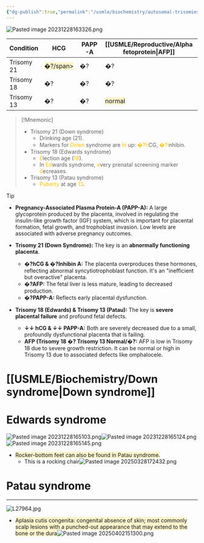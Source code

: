 ```yaml
---
{"dg-publish":true,"permalink":"/usmle/biochemistry/autosomal-trisomies/","tags":["t2"]}
---
```


![Pasted image 20231228163326.png](/img/user/appendix/Pasted%20image%2020231228163326.png)

| Condition  | HCG                                                      | PAPP-A | [[USMLE/Reproductive/Alpha fetoprotein\|AFP]]                                    | Inhibin A                                                | Nuchal translucency |
| ---------- | -------------------------------------------------------- | ------ | ------------------------------------------------------------- | -------------------------------------------------------- | ------------------- |
| Trisomy 21 | <span style="background:rgba(240, 200, 0, 0.2)">�?/span> | �?     | �?                                                            | <span style="background:rgba(240, 200, 0, 0.2)">�?/span> | �?                  |
| Trisomy 18 | �?                                                       | �?     | �?                                                            | normal                                                   | ↑↑                  |
| Trisomy 13 | �?                                                       | �?     | <span style="background:rgba(240, 200, 0, 0.2)">normal</span> | normal                                                   | �?                  |

>[!Mnemonic] 
>- Trisomy 21 (Down syndrome)
>	- Drinking age (21).
>	- Markers for <font color="#ffc000">Down</font></font> syndrome are <font color="#ffc000">hi</font> up: <font color="#ffc000">�?h</font>CG, <font color="#ffc000">�?i</font>nhibin.
>- Trisomy 18 (Edwards syndrome)
>	- <font color="#ffc000">E</font>lection age (<font color="#ffc000">18</font>).
>	- In <font color="#ffc000">Ed</font>wards syndrome, <font color="#ffc000">e</font>very prenatal screening marker <font color="#ffc000">d</font>ecreases.
>- Trisomy 13 (Patau syndrome)
>	- <font color="#ffc000">Puberty</font> at age <font color="#ffc000">13</font>.

>[!tip] 
>- **Pregnancy-Associated Plasma Protein-A (PAPP-A):** A large glycoprotein produced by the placenta, involved in regulating the insulin-like growth factor (IGF) system, which is important for placental formation, fetal growth, and trophoblast invasion. Low levels are associated with adverse pregnancy outcomes.
>- **Trisomy 21 (Down Syndrome):** The key is an **abnormally functioning placenta**.
>     - **�?hCG & �?Inhibin A:** The placenta overproduces these hormones, reflecting abnormal syncytiotrophoblast function. It's an "inefficient but overactive" placenta.
>     - **�?AFP:** The fetal liver is less mature, leading to decreased production.
>     - **�?PAPP-A:** Reflects early placental dysfunction.
> - **Trisomy 18 (Edwards) & Trisomy 13 (Patau):** The key is **severe placental failure** and profound fetal defects.
>     
>     - **↓↓ hCG & ↓↓ PAPP-A:** Both are severely decreased due to a small, profoundly dysfunctional placenta that is failing.
>     - **AFP (Trisomy 18 �? Trisomy 13 Normal/�?:** AFP is low in Trisomy 18 due to severe growth restriction. It can be normal or high in Trisomy 13 due to associated defects like omphalocele.

# [[USMLE/Biochemistry/Down syndrome\|Down syndrome]]
# Edwards syndrome
![Pasted image 20231228165103.png](/img/user/appendix/Pasted%20image%2020231228165103.png)![Pasted image 20231228165124.png](/img/user/appendix/Pasted%20image%2020231228165124.png)![Pasted image 20231228165145.png](/img/user/appendix/Pasted%20image%2020231228165145.png)
- <span style="background:rgba(240, 200, 0, 0.2)">Rocker-bottom feet can also be found in Patau syndrome.</span>
	- This is a rocking chair![Pasted image 20250328172432.png](/img/user/appendix/Pasted%20image%2020250328172432.png)
# Patau syndrome
---
![L27964.jpg](/img/user/appendix/L27964.jpg)
- <span style="background:rgba(240, 200, 0, 0.2)">Aplasia cutis congenita: congenital absence of skin; most commonly scalp lesions with a punched-out appearance that may extend to the bone or the dura</span>![Pasted image 20250402151300.png](/img/user/appendix/Pasted%20image%2020250402151300.png)
